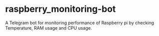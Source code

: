 # raspberry_monitoring-bot
 A Telegram bot for monitoring performance of Raspberry pi by checking Temperature, RAM usage and CPU usage.
